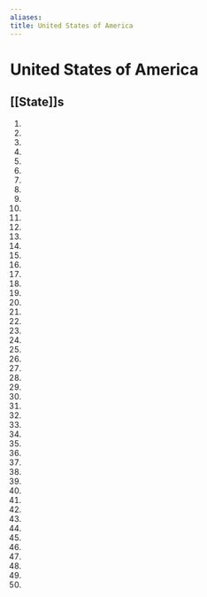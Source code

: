 ```yaml
---
aliases:
title: United States of America
---
```

# United States of America

## [[State]]s
1.  
2.  
3.  
4.  
5.  
6.  
7.  
8.  
9.  
10.  
11.  
12.  
13.  
14.  
15.  
16.  
17.  
18.  
19.  
20.  
21.  
22.  
23.  
24.  
25.  
26.  
27.  
28.  
29.  
30.  
31.  
32.  
33.  
34.  
35.  
36.  
37.  
38.  
39.  
40.  
41.  
42.  
43.  
44.  
45.  
46.  
47.  
48.  
49.  
50.